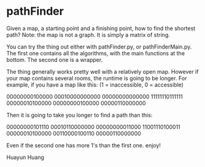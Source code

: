# pathFinder
Given a map, a starting point and a finishing point, how to find the shortest path? 
Note: the map is not a graph. It is simply a matrix of string.

You can try the thing out either with pathFinder.py, or pathFinderMain.py. The first
one contains all the algorithms, with the main functions at the bottom. The second 
one is a wrapper. 

The thing generally works pretty well with a relatively open map. However if your 
map contains several rooms, the runtime is going to be longer. For example, if you
have a map like this: (1 = inaccessible, 0 = accessible)

00000000100000
00010000000000
00000000000000
11111110111111
00000010100000
00000000100000
00000110000000

Then it is going to take you longer to find a path than this:

00000000101110
00010110000000
00000000011000
11001110100011
00000010100000
00110000100110
00000110000000

Even if the second one has more 1's than the first one.
enjoy!

Huayun Huang 


